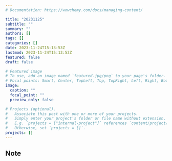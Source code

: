 ```yaml
---
# Documentation: https://wowchemy.com/docs/managing-content/

title: "20231125"
subtitle: ""
summary: ""
authors: []
tags: []
categories: []
date: 2023-11-24T15:13:53Z
lastmod: 2023-11-24T15:13:53Z
featured: false
draft: false

# Featured image
# To use, add an image named `featured.jpg/png` to your page's folder.
# Focal points: Smart, Center, TopLeft, Top, TopRight, Left, Right, BottomLeft, Bottom, BottomRight.
image:
  caption: ""
  focal_point: ""
  preview_only: false

# Projects (optional).
#   Associate this post with one or more of your projects.
#   Simply enter your project's folder or file name without extension.
#   E.g. `projects = ["internal-project"]` references `content/project/deep-learning/index.md`.
#   Otherwise, set `projects = []`.
projects: []
---
```


## Note

